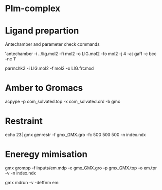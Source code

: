 # Plm-complex

# Ligand prepartion

Antechamber and parameter check commands

'antechamber -i ../lig.mol2 -fi mol2 -o LIG.mol2 -fo mol2 -j 4 -at gaff -c bcc -nc 1'

parmchk2 -i LIG.mol2 -f mol2 -o LIG.frcmod

# Amber to Gromacs
acpype -p com_solvated.top -x com_solvated.crd -b gmx 

# Restraint
echo 23| gmx genrestr -f gmx_GMX.gro -fc 500 500 500 -n index.ndx

# Eneregy mimisation
gmx grompp -f inputs/em.mdp -c gmx_GMX.gro -p gmx_GMX.top -o em.tpr -v -n index.ndx 

gmx mdrun -v -deffnm em
